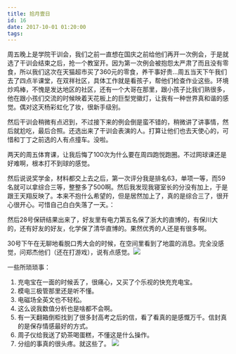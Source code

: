 ```yaml
---
title: 拾月壹日
id: 16
date: 2017-10-01 01:20:00
tags:
---
```


周五晚上是学院干训会，我们之前一直想在国庆之前给他们再开一次例会，于是就选了干训会结束之后，抢一个教室开。因为第一次例会被抱怨太严肃了而且没有零食，所以我们这次在天猫超市买了360元的零食，养干事好贵...周五当天下午我们去了四点半课堂，在双祥社区，具体工作就是看孩子，帮他们检查作业这些。环境炒鸡棒，不愧是发达地区的社区，还有一个大哥在那里，跟小孩子比我们熟很多，他在跟小孩们交流的时候映着天花板上的巨型党徽灯，让我有一种世界真和谐的感觉。偶对这天杨彩虹化了妆，很新手级别。

然后干训会稍微有点迟到，不过接下来的例会倒是蛮不错的，稍微讲了讲事情，然后就尬吃，最后合照。还选出来了干训会表演的人。打算让他们也去天使心的，可惜和丁丁之前选的人有点撞车。没啦。

两天的周五体育课，让我后悔了100次为什么要在周四跑悦跑圈。不过网球课还是好难啊，根本打不到球的感觉。

然后说说奖学金，材料都交上去之后，第一次评分我是排名63，单项一等，而59名就可以拿综合三等，整整多了500啊。然后我发现我寝室长的分没有加上，于是跟王天翔反映了。本来不抱什么希望的，但是居然加上了，真的是综合三了，很开心很开心。可惜自己白白失落了一天。：

然后28号保研结果出来了，好友里有电力第五名保了浙大的直博的，有保川大的，还有好友的好友，化学保了清华直博的。果然优秀的人还是有很多啊。

30号下午在无聊地看脱口秀大会的时候，在空间里看到了地震的消息。完全没感觉，问郑杰他们（还在打游戏），说有点感觉。![](https://eremite-1252628011.cossh.myqcloud.com/wp-content/uploads/2017/10/QQ图片20170930142331.png)

一些所琐琐事：

1.  充电宝在一面的时候丢了，很痛心，又买了个乐视的快充充电宝。
2.  模电三极管那里还是听不懂。
3.  电磁场全英文也不轻松。
4.  这么说我数值分析也是啥都不会啊。
5.  有一天翻箱倒柜找到了很多封高考之后的信，看了看真的是感慨万千。信封真的是保存情感最好的方式。
6.  周子仪给我送了奶茶喝蛋糕，不懂这是什么操作。
7.  分组的事真的很头疼。就这些了。
![](https://eremite-1252628011.cossh.myqcloud.com/wp-content/uploads/2017/10/0.jpg)